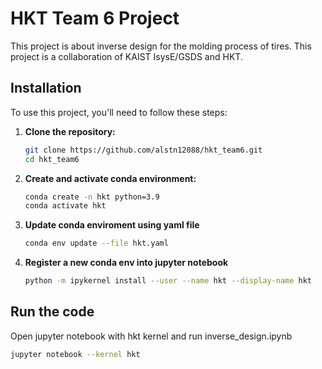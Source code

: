 # HKT Team 6 Project

This project is about inverse design for the molding process of tires. This project is a collaboration of KAIST IsysE/GSDS and HKT. 



## Installation

To use this project, you'll need to follow these steps:

1. **Clone the repository:**

   ```sh
   git clone https://github.com/alstn12088/hkt_team6.git
   cd hkt_team6

2. **Create and activate conda environment:**
   ```sh
   conda create -n hkt python=3.9
   conda activate hkt
3. **Update conda enviroment using yaml file**
   ```sh
   conda env update --file hkt.yaml
4. **Register a new conda env into jupyter notebook**
   ```sh
   python -m ipykernel install --user --name hkt --display-name hkt

## Run the code

Open jupyter notebook with hkt kernel and run inverse_design.ipynb

   ```sh
   jupyter notebook --kernel hkt

